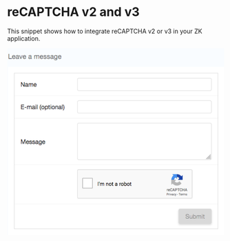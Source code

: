 # reCAPTCHA v2 and v3

This snippet shows how to integrate reCAPTCHA v2 or v3 in your ZK application.

![Demo](demo.png)